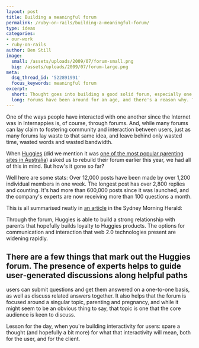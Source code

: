 ```yaml
---
layout: post
title: Building a meaningful forum
permalink: /ruby-on-rails/building-a-meaningful-forum/
type: ideas
categories:
- our-work
- ruby-on-rails
author: Ben Still
image:
  small: /assets/uploads/2009/07/forum-small.png
  big: /assets/uploads/2009/07/forum-large.png
meta:
  dsq_thread_id: '522891991'
  focus_keywords: meaningful forum
excerpt:
  short: Thought goes into building a good solid forum, especially one with high traffic (like the one we built for Huggies). Here are some things to consider.
  long: Forums have been around for an age, and there's a reason why. They bring people together, allow them to communicate and express thoughts and feelings behind a layer of anonymity, a face to face conversation doesn't always protect one in their most vunerable times. Thought goes into building a good solid forum, especially one with high traffic (like the one we built for Huggies). Here are some things to consider.
---
```


One of the ways people have interacted with one another since the
Internet was in Internappies is, of course, through forums. And, while
many forums can lay claim to fostering community and interaction
between
users, just as many forums lay waste to that same idea, and leave
behind
only wasted time, wasted words and wasted bandwidth.

When [Huggies](http://www.huggies.com.au) (did we mention it was [one
of
the most popular parenting sites in Australia](/portfolio/huggies/?))
asked us to rebuild their forum earlier this year, we had all of this
in
mind. But how's it gone so far?

Well here are some stats: Over 12,000 posts have been made by over
1,200
individual members in one week. The longest post has over 2,800
replies
and counting. It's had more than 600,000 posts since it was launched,
and the company's experts are now receiving more than 100 questions a
month.

This is all summarised neatly in [an
article](http://www.smh.com.au/news/biztech/its-web-take-20/2007/05/14/1178995074605.html?page=fullpage#contentSwap1)
in the Sydney Morning Herald:

Through the forum, Huggies is able to build a strong relationship with
parents that hopefully builds loyalty to Huggies products. The options
for communication and interaction that web 2.0 technologies present
are
widening rapidly.

There are a few things that mark out the Huggies forum. The presence
of
experts helps to guide user-generated discussions along helpful paths
-
users can submit questions and get them answered on a one-to-one
basis,
as well as discuss related answers together. It also helps that the
forum is focused around a singular topic, parenting and pregnancy, and
while it might seem to be an obvious thing to say, that topic is one
that the core audience is keen to discuss.

Lesson for the day, when you're building interactivity for users:
spare
a thought (and hopefully a bit more) for what that interactivity will
mean, both for the user, and for the client.

